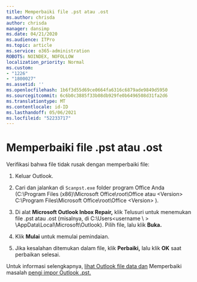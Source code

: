 ```yaml
---
title: Memperbaiki file .pst atau .ost
ms.author: chrisda
author: chrisda
manager: dansimp
ms.date: 04/21/2020
ms.audience: ITPro
ms.topic: article
ms.service: o365-administration
ROBOTS: NOINDEX, NOFOLLOW
localization_priority: Normal
ms.custom:
- "1226"
- "1800027"
ms.assetid: ''
ms.openlocfilehash: 1b6f3d55d69ce0664fa6316c6879ade9849d5950
ms.sourcegitcommit: 6c6b0c3885f33b08db929fe0b6496508d31fa2d6
ms.translationtype: MT
ms.contentlocale: id-ID
ms.lasthandoff: 05/06/2021
ms.locfileid: "52233717"
---
```

# <a name="repair-pst-or-ost-files"></a>Memperbaiki file .pst atau .ost

Verifikasi bahwa file tidak rusak dengan memperbaiki file:

1. Keluar Outlook.

2. Cari dan jalankan di `Scanpst.exe` folder program Office Anda (C:\Program Files (x86)\Microsoft Office\root\Office atau \<Version\> C:\Program Files\Microsoft Office\root\Office \<Version\> ).

3. Di alat **Microsoft Outlook Inbox Repair,** klik Telusuri untuk menemukan file .pst atau .ost (misalnya, di C:\Users<username  \\ \> \AppData\Local\Microsoft\Outlook). Pilih file, lalu klik **Buka.**

4. Klik **Mulai** untuk memulai pemindaian.

5. Jika kesalahan ditemukan dalam file, klik **Perbaiki,** lalu klik **OK** saat perbaikan selesai.

Untuk informasi selengkapnya, [lihat Outlook file data dan](https://support.office.com/article/25663bc3-11ec-4412-86c4-60458afc5253) Memperbaiki masalah [pengi impor Outlook .pst.](https://support.office.com/article/2d2e50dc-5c36-4ab2-ab50-f1be733b3d6e)

